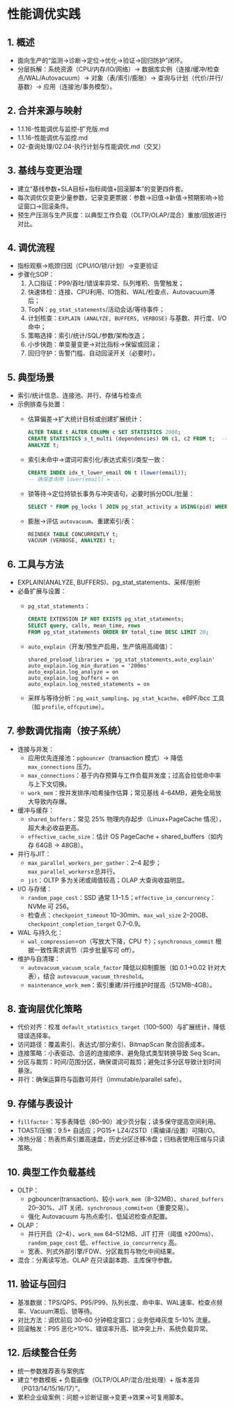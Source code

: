 # 性能调优实践

## 1. 概述

- 面向生产的“监测→诊断→定位→优化→验证→回归防护”闭环。
- 分层拆解：系统资源（CPU/内存/IO/网络）→ 数据库实例（连接/缓冲/检查点/WAL/Autovacuum）→ 对象（表/索引/膨胀）→ 查询与计划（代价/并行/基数）→ 应用（连接池/事务模型）。

## 2. 合并来源与映射

- 1.1.16-性能调优与监控-扩充版.md
- 1.1.16-性能调优与监控.md
- 02-查询处理/02.04-执行计划与性能调优.md（交叉）

## 3. 基线与变更治理

- 建立“基线参数+SLA目标+指标阈值+回滚脚本”的变更四件套。
- 每次调优仅变更少量参数，记录变更票据：参数→旧值→新值→预期影响→验证窗口→回滚条件。
- 预生产压测与生产灰度：以典型工作负载（OLTP/OLAP/混合）重放/回放进行对比。

## 4. 调优流程

- 指标观察→瓶颈归因（CPU/IO/锁/计划）→变更验证
- 步骤化SOP：
  1) 入口指征：P99/吞吐/错误率异常、队列堆积、告警触发；
  2) 快速体检：连接、CPU利用、IO饱和、WAL/检查点、Autovacuum滞后；
  3) TopN：`pg_stat_statements`/活动会话/等待事件；
  4) 计划核查：`EXPLAIN (ANALYZE, BUFFERS, VERBOSE)` 与基数、并行度、I/O命中；
  5) 策略选择：索引/统计/SQL/参数/架构改造；
  6) 小步快跑：单变量变更→对比指标→保留或回滚；
  7) 回归守护：告警门槛、自动回滚开关（必要时）。

## 5. 典型场景

- 索引/统计信息、连接池、并行、存储与检查点
- 示例排查与处置：
  - 估算偏差→扩大统计目标或创建扩展统计：

    ```sql
    ALTER TABLE t ALTER COLUMN c SET STATISTICS 2000;
    CREATE STATISTICS s_t_multi (dependencies) ON c1, c2 FROM t;  -- 相关性
    ANALYZE t;
    ```

  - 索引未命中→谓词可索引化/表达式索引/类型一致：

    ```sql
    CREATE INDEX idx_t_lower_email ON t (lower(email));
    -- 确保查询用 lower(email) = ...
    ```

  - 锁等待→定位持锁长事务与冲突语句，必要时拆分DDL/批量：

    ```sql
    SELECT * FROM pg_locks l JOIN pg_stat_activity a USING(pid) WHERE NOT granted;
    ```

  - 膨胀→评估 `autovacuum`、重建索引/表：

    ```sql
    REINDEX TABLE CONCURRENTLY t;
    VACUUM (VERBOSE, ANALYZE) t;
    ```

## 6. 工具与方法

- EXPLAIN(ANALYZE, BUFFERS)、pg_stat_statements、采样/剖析
- 必备扩展与设置：
  - `pg_stat_statements`：

    ```sql
    CREATE EXTENSION IF NOT EXISTS pg_stat_statements;
    SELECT query, calls, mean_time, rows
    FROM pg_stat_statements ORDER BY total_time DESC LIMIT 20;
    ```

  - `auto_explain`（开发/预生产启用，生产慎用高阈值）：

    ```text
    shared_preload_libraries = 'pg_stat_statements,auto_explain'
    auto_explain.log_min_duration = '200ms'
    auto_explain.log_analyze = on
    auto_explain.log_buffers = on
    auto_explain.log_nested_statements = on
    ```

  - 采样与等待分析：`pg_wait_sampling`、`pg_stat_kcache`、eBPF/bcc 工具（如 `profile`, `offcputime`）。

## 7. 参数调优指南（按子系统）

- 连接与并发：
  - 应用优先连接池：`pgbouncer`（transaction 模式）→ 降低 `max_connections` 压力。
  - `max_connections`：基于内存预算与工作负载并发度；过高会拉低命中率与上下文切换。
  - `work_mem`：按并发排序/哈希操作估算；常见基线 4–64MB，避免全局放大导致内存爆。
- 缓冲与缓存：
  - `shared_buffers`：常见 25% 物理内存起步（Linux+PageCache 情况），超大未必收益更高。
  - `effective_cache_size`：估计 OS PageCache + shared_buffers（如内存 64GB → 48GB）。
- 并行与JIT：
  - `max_parallel_workers_per_gather`：2–4 起步；`max_parallel_workers`≥总并行。
  - `jit`：OLTP 多为关闭或阈值较高；OLAP 大查询收益明显。
- I/O 与存储：
  - `random_page_cost`：SSD 通常 1.1–1.5；`effective_io_concurrency`：NVMe 可 256。
  - 检查点：`checkpoint_timeout` 10–30min、`max_wal_size` 2–20GB、`checkpoint_completion_target` 0.7–0.9。
- WAL 与持久化：
  - `wal_compression`=on（写放大下降，CPU ↑）；`synchronous_commit` 根据一致性需求调节（异步批量写可 off）。
- 维护与自清理：
  - `autovacuum_vacuum_scale_factor` 降低以抑制膨胀（如 0.1→0.02 针对大表），结合 `autovacuum_vacuum_threshold`。
  - `maintenance_work_mem`：索引重建/并行维护时提高（512MB–4GB）。

## 8. 查询层优化策略

- 代价对齐：校准 `default_statistics_target`（100–500）与扩展统计，降低错误选择率。
- 访问路径：覆盖索引、表达式/部分索引、BitmapScan 聚合回表成本。
- 连接策略：小表驱动、合适的连接顺序、避免隐式类型转换导致 Seq Scan。
- 分区与裁剪：时间/范围分区，确保谓词可裁剪；避免过多分区导致计划时间暴涨。
- 并行：确保运算符与函数可并行（immutable/parallel safe）。

## 9. 存储与表设计

- `fillfactor`：写多表降低（80–90）减少页分裂；读多保守提高空间利用。
- TOAST/压缩：9.5+ 自适应；PG15+ LZ4/ZSTD（需编译/设置）可降I/O。
- 冷热分层：热表热索引置高速盘，历史分区迁移冷盘；归档表使用压缩与只读策略。

## 10. 典型工作负载基线

- OLTP：
  - pgbouncer(transaction)、较小 `work_mem`（8–32MB）、`shared_buffers` 20–30%、JIT 关闭、`synchronous_commit=on`（重要交易）。
  - 强化 Autovacuum 与热点索引、低延迟检查点配置。
- OLAP：
  - 并行开启（2–4）、`work_mem` 64–512MB、JIT 打开（阈值 ≥200ms）、`random_page_cost` 低、`effective_io_concurrency` 高。
  - 宽表、列式外部引擎/FDW、分区裁剪与物化中间结果。
- 混合：分离读写池、OLAP 在只读副本跑、主库保守参数。

## 11. 验证与回归

- 基准数据：TPS/QPS、P95/P99、队列长度、命中率、WAL速率、检查点频率、Vacuum滞后、锁等待。
- 对比方法：调优前后 30–60 分钟稳定窗口；业务低峰灰度 5–10% 流量。
- 回滚触发：P95 恶化>10%、错误率升高、锁冲突上升、系统负载异常。

## 12. 后续整合任务

- 统一参数推荐表与案例库
- 建立“参数模板 + 负载画像（OLTP/OLAP/混合/批处理）+ 版本差异（PG13/14/15/16/17）”。
- 累积企业级案例：问题→诊断证据→变更→效果→可复用脚本。
